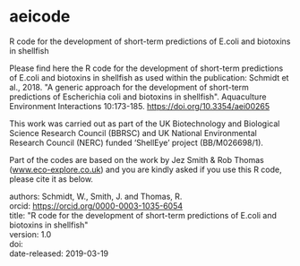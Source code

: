 # aeicode
 R code for the development of short-term predictions of E.coli and biotoxins in shellfish

Please find here the R code for the development of short-term predictions of E.coli and biotoxins in shellfish as used within the 
publication: Schmidt et al., 2018. "A generic approach for the development of short-term predictions of Escherichia coli 
and biotoxins in shellfish". Aquaculture Environment Interactions 10:173-185. https://doi.org/10.3354/aei00265 

This work was carried out as part of the UK Biotechnology and Biological Science Research Council (BBRSC) and UK National Environmental Research Council (NERC) funded ‘ShellEye’ project (BB/M026698/1).

Part of the codes are based on the work by Jez Smith & Rob Thomas (www.eco-explore.co.uk) and you are kindly asked if you use this R code, please cite it as below.

authors: Schmidt, W., Smith, J. and Thomas, R.  
orcid: https://orcid.org/0000-0003-1035-6054  
title: "R code for the development of short-term predictions of E.coli and biotoxins in shellfish"  
version: 1.0  
doi:  
date-released: 2019-03-19
